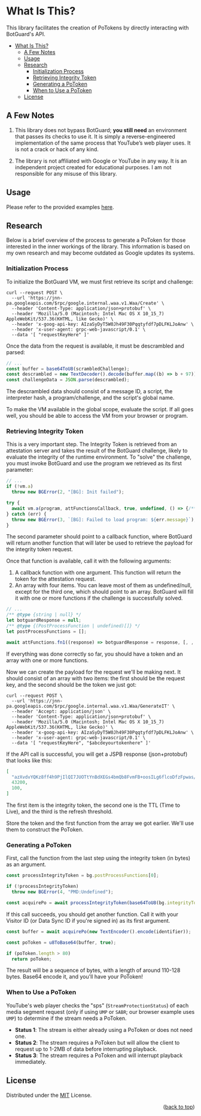 # What Is This?
This library facilitates the creation of PoTokens by directly interacting with BotGuard's API.


- [What Is This?](#what-is-this)
  - [A Few Notes](#a-few-notes)
  - [Usage](#usage)
  - [Research](#research)
    - [Initialization Process](#initialization-process)
    - [Retrieving Integrity Token](#retrieving-integrity-token)
    - [Generating a PoToken](#generating-a-potoken)
    - [When to Use a PoToken](#when-to-use-a-potoken)
  - [License](#license)

## A Few Notes

1. This library does not bypass BotGuard; **you still need** an environment that passes its checks to use it. It is simply a reverse-engineered implementation of the same process that YouTube’s web player uses. It is not a crack or hack of any kind.

2. The library is not affiliated with Google or YouTube in any way. It is an independent project created for educational purposes. I am not responsible for any misuse of this library.

## Usage

Please refer to the provided examples [here](./examples/).

## Research

Below is a brief overview of the process to generate a PoToken for those interested in the inner workings of the library. This information is based on my own research and may become outdated as Google updates its systems.

### Initialization Process

To initialize the BotGuard VM, we must first retrieve its script and challenge:
```shell
curl --request POST \
  --url 'https://jnn-pa.googleapis.com/$rpc/google.internal.waa.v1.Waa/Create' \
  --header 'Content-Type: application/json+protobuf' \
  --header 'Mozilla/5.0 (Macintosh; Intel Mac OS X 10_15_7) AppleWebKit/537.36(KHTML, like Gecko)' \
  --header 'x-goog-api-key: AIzaSyDyT5W0Jh49F30Pqqtyfdf7pDLFKLJoAnw' \
  --header 'x-user-agent: grpc-web-javascript/0.1' \
  --data '[ "requestKeyHere" ]'
```

Once the data from the request is available, it must be descrambled and parsed:
```js
// ...
const buffer = base64ToU8(scrambledChallenge);
const descrambled = new TextDecoder().decode(buffer.map((b) => b + 97));
const challengeData = JSON.parse(descrambled);
```

The descrambled data should consist of a message ID, a script, the interpreter hash, a program/challenge, and the script's global name. 

To make the VM available in the global scope, evaluate the script. If all goes well, you should be able to access the VM from your browser or program.

### Retrieving Integrity Token

This is a very important step. The Integrity Token is retrieved from an attestation server and takes the result of the BotGuard challenge, likely to evaluate the integrity of the runtime environment. To "solve" the challenge, you must invoke BotGuard and use the program we retrieved as its first parameter:

```js
// ...
if (!vm.a)
  throw new BGError(2, "[BG]: Init failed");

try {
  await vm.a(program, attFunctionsCallback, true, undefined, () => {/** no-op */ });
} catch (err) {
  throw new BGError(3, `[BG]: Failed to load program: ${err.message}`);
}
```

The second parameter should point to a callback function, where BotGuard will return another function that will later be used to retrieve the payload for the integrity token request.

Once that function is available, call it with the following arguments:
1. A callback function with one argument. This function will return the token for the attestation request.
2. An array with four items. You can leave most of them as undefined/null, except for the third one, which should point to an array. BotGuard will fill it with one or more functions if the challenge is successfully solved.

```js
// ...
/** @type {string | null} */
let botguardResponse = null;
/** @type {(PostProcessFunction | undefined)[]} */
let postProcessFunctions = [];

await attFunctions.fn1((response) => botguardResponse = response, [, , postProcessFunctions,]);
```

If everything was done correctly so far, you should have a token and an array with one or more functions.

Now we can create the payload for the request we'll be making next. It should consist of an array with two items: the first should be the request key, and the second should be the token we just got:
  
```shell
curl --request POST \
  --url 'https://jnn-pa.googleapis.com/$rpc/google.internal.waa.v1.Waa/GenerateIT' \
  --header 'Accept: application/json' \
  --header 'Content-Type: application/json+protobuf' \
  --header 'Mozilla/5.0 (Macintosh; Intel Mac OS X 10_15_7) AppleWebKit/537.36(KHTML, like Gecko)' \
  --header 'x-goog-api-key: AIzaSyDyT5W0Jh49F30Pqqtyfdf7pDLFKLJoAnw' \
  --header 'x-user-agent: grpc-web-javascript/0.1' \
  --data '[ "requestKeyHere", "$abcdeyourtokenhere" ]'
```

If the API call is successful, you will get a JSPB response (json+protobuf) that looks like this:
```json
[
  "azXvdvYQKz8ff4h9PjIlQI7JUOTtYnBdXEGs4bmQb8FvmFB+oosILg6flcoDfzFpwas/hitYcUzx3Qm+DFtQ9slN",
  43200,
  100,
]
```

The first item is the integrity token, the second one is the TTL (Time to Live), and the third is the refresh threshold.

Store the token and the first function from the array we got earlier. We'll use them to construct the PoToken.

### Generating a PoToken

First, call the function from the last step using the integrity token (in bytes) as an argument.

```js
const processIntegrityToken = bg.postProcessFunctions[0];

if (!processIntegrityToken)
  throw new BGError(4, "PMD:Undefined");

const acquirePo = await processIntegrityToken(base64ToU8(bg.integrityToken));
```

If this call succeeds, you should get another function. Call it with your Visitor ID (or Data Sync ID if you're signed in) as its first argument.
```js
const buffer = await acquirePo(new TextEncoder().encode(identifier));

const poToken = u8ToBase64(buffer, true);

if (poToken.length > 80)
  return poToken;
```

The result will be a sequence of bytes, with a length of around 110-128 bytes. Base64 encode it, and you'll have your PoToken!

### When to Use a PoToken

YouTube's web player checks the "sps" (`StreamProtectionStatus`) of each media segment request (only if using `UMP` or `SABR`; our browser example uses `UMP`) to determine if the stream needs a PoToken.

- **Status 1**: The stream is either already using a PoToken or does not need one.
- **Status 2**: The stream requires a PoToken but will allow the client to request up to 1-2MB of data before interrupting playback.
- **Status 3**: The stream requires a PoToken and will interrupt playback immediately.

## License

Distributed under the [MIT](https://choosealicense.com/licenses/mit/) License.

<p align="right">
(<a href="#top">back to top</a>)
</p>
